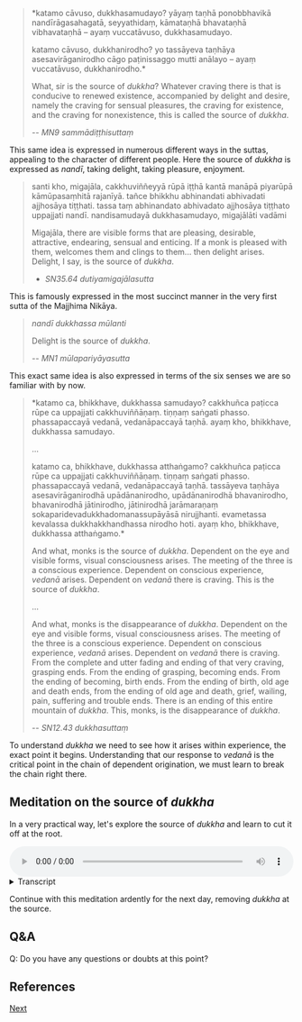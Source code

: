 
> *katamo cāvuso, dukkhasamudayo? yāyaṃ taṇhā ponobbhavikā nandīrāgasahagatā, seyyathidaṃ, kāmataṇhā bhavataṇhā vibhavataṇhā – ayaṃ vuccatāvuso, dukkhasamudayo. 
> 
> katamo cāvuso, dukkhanirodho? yo tassāyeva taṇhāya asesavirāganirodho cāgo paṭinissaggo mutti anālayo – ayaṃ vuccatāvuso, dukkhanirodho.*
> 
> What, sir is the source of *dukkha*? Whatever craving there is that is conducive to renewed existence, accompanied by delight and desire, namely the craving for sensual pleasures, the craving for existence, and the craving for nonexistence, this is called the source of *dukkha*.
> 
> -- *MN9 sammādiṭṭhisuttaṃ*

This same idea is expressed in numerous different ways in the suttas, appealing to the character of different people. Here the source of *dukkha* is expressed as *nandī*, taking delight, taking pleasure, enjoyment. 

> santi kho, migajāla, cakkhuviññeyyā rūpā iṭṭhā kantā manāpā piyarūpā kāmūpasaṃhitā rajanīyā. tañce bhikkhu abhinandati abhivadati ajjhosāya tiṭṭhati. tassa taṃ abhinandato abhivadato ajjhosāya tiṭṭhato uppajjati nandī. nandisamudayā dukkhasamudayo, migajālāti vadāmi
> 
> Migajāla, there are visible forms that are pleasing, desirable, attractive, endearing, sensual and enticing. If a monk is pleased with them, welcomes them and clings to them... then delight arises. Delight, I say, is the source of *dukkha*. 
> 
> - *SN35.64 dutiyamigajālasutta*

This is famously expressed in the most succinct manner in the very first sutta of the Majjhima Nikāya.

> *nandī dukkhassa mūlanti*
> 
> Delight is the source of *dukkha*.
> 
> -- *MN1 mūlapariyāyasutta*

This exact same idea is also expressed in terms of the six senses we are so familiar with by now. 

>*katamo ca, bhikkhave, dukkhassa samudayo? cakkhuñca paṭicca rūpe ca uppajjati cakkhuviññāṇaṃ. tiṇṇaṃ saṅgati phasso. phassapaccayā vedanā, vedanāpaccayā taṇhā. ayaṃ kho, bhikkhave, dukkhassa samudayo. 
>
>...
>
>katamo ca, bhikkhave, dukkhassa atthaṅgamo? cakkhuñca paṭicca rūpe ca uppajjati cakkhuviññāṇaṃ. tiṇṇaṃ saṅgati phasso. phassapaccayā vedanā, vedanāpaccayā taṇhā. tassāyeva taṇhāya asesavirāganirodhā upādānanirodho, upādānanirodhā bhavanirodho, bhavanirodhā jātinirodho, jātinirodhā jarāmaraṇaṃ sokaparidevadukkhadomanassupāyāsā nirujjhanti. evametassa kevalassa dukkhakkhandhassa nirodho hoti. ayaṃ kho, bhikkhave, dukkhassa atthaṅgamo.*
>
>And what, monks is the source of *dukkha*. Dependent on the eye and visible forms, visual consciousness arises. The meeting of the three is a conscious experience. Dependent on conscious experience, *vedanā* arises. Dependent on *vedanā* there is craving. This is the source of *dukkha*.
>
>...
>
> And what, monks is the disappearance of *dukkha*. Dependent on the eye and visible forms, visual consciousness arises. The meeting of the three is a conscious experience. Dependent on conscious experience, *vedanā* arises. Dependent on *vedanā* there is craving. From the complete and utter fading and ending of that very craving, grasping ends. From the ending of grasping, becoming ends. From the ending of becoming, birth ends. From the ending of birth, old age and death ends, from the ending of old age and death, grief, wailing, pain, suffering and trouble ends. There is an ending of this entire mountain of *dukkha*. This, monks, is the disappearance of *dukkha*. 
>
>-- *SN12.43 dukkhasuttaṃ*

To understand *dukkha* we need to see how it arises within experience, the exact point it begins. Understanding that our response to *vedanā* is the critical point in the chain of dependent origination, we must learn to break the chain right there.
## Meditation on the source of *dukkha*

In a very practical way, let's explore the source of *dukkha* and learn to cut it off at the root.


<audio controls style="width: 100%; max-width: 600px;">
    <source src="assets/audio/07-02-source-of-dukkha.mp3" type="audio/mpeg">
</audio>


<details>
<summary>Transcript</summary>

### intro

Let's pay attention to whatever experience is arising right now. 

With each new experience, new *vedanā* arises. 

In response to the *vedanā*, craving can arise, aversion can arise, ignorance can arise. 

This liking and disliking, this wanting and not wanting, this desire and aversion, right here, this is the source from which all *dukkha* arises. 

Knowing that this is the source of *dukkha*, right there, remove it from the mind. 

Drop it! Abandon it! Let it go immediately! 

What remains when you remove it?

There remains a calm and balanced mind, simple observing experience. 

When the mind is alert, when the mind is calm, when the mind is non-reactive, you are cutting off *dukkha* at the very source. 

This is a delicate operation. This is a surgical operation in the mind to remove *dukkha* at the source.

---
### sukha

Each and every new conscious experience produces *vedanā*. 

In response to pleasant *vedanā*, attraction, liking, wanting, desiring, or craving can arise. 

Knowing that this is the source of *dukkha*, right there, remove that craving. 

Drop it! Abandon it! Let it go immediately! 

What remains when you remove it?

A calm and balanced mind remains, observing experience.

When the mind is alert, when the mind is calm, when the mind is non-reactive, you are cutting off *dukkha* at the very source. 

---

### dukkha

Pay attention to what you experiencing. 

Each and every new conscious experience produces *vedanā*. 

In response to unpleasant *vedanā*, discomfort, resistance, repulsion, aversion, disliking, irritation, hatred or even anger can arise. 

Knowing that this is the source of *dukkha*, right there, remove that aversion. 

Drop it! Abandon it! Let it go immediately! 

What remains when you remove it?

A calm and balanced mind remains, observing experience.

When the mind is alert, when the mind is calm, when the mind is non-reactive, you are cutting off *dukkha* at the very source. 

---

### adukkhamasukha

Pay attention to what you experiencing. 

Each and every new conscious experience produces *vedanā*. 

In response to neutral *vedanā*, ignoring, not knowing, or unawareness can arise. 

Knowing that this is the source of *dukkha*, right there, remove that ignoring. 

Drop it! Abandon it! Let it go immediately! 

What remains when you remove it?

A calm and balanced mind remains, observing experience.

When the mind is alert, when the mind is calm, when the mind is non-reactive, you are cutting off *dukkha* at the very source. 

---
### eye

When seeing a sight, pleasant, unpleasant or neutral *vedanā* arises. 

In response to *vedanā*, there is the tendency towards liking, disliking or ignoring.

Knowing that this is the source of *dukkha*, right there, remove the liking, remove the disliking, remove the ignoring. 

Drop it! Abandon it! Let it go immediately! 

What remains when you remove it?

A calm and balanced mind remains, simply observing experience.

When the mind is alert, when the mind is calm, when the mind is non-reactive, you are cutting off *dukkha* at the very source. 

---
### ear

When hearing a sound, pleasant, unpleasant or neutral *vedanā* arises. 

In response to *vedanā*, there is the tendency towards liking, disliking or ignoring.

Knowing that this is the source of *dukkha*, right there, remove the liking, remove the disliking, remove the ignoring. 

Drop it! Abandon it! Let it go immediately! 

What remains when you remove it?

A calm and balanced mind remains, simply observing experience.

When the mind is alert, when the mind is calm, when the mind is non-reactive, you are cutting off *dukkha* at the very source. 

---
### nose

When smelling something, pleasant, unpleasant or neutral *vedanā* arises. 

In response to *vedanā*, there is the tendency towards liking, disliking or ignoring.

Knowing that this is the source of *dukkha*, right there, remove the liking, remove the disliking, remove the ignoring. 

Drop it! Abandon it! Let it go immediately! 

What remains when you remove it?

A calm and balanced mind remains, simply observing experience.

When the mind is alert, when the mind is calm, when the mind is non-reactive, you are cutting off *dukkha* at the very source. 

---
### tongue

When tasting something, pleasant, unpleasant or neutral *vedanā* arises. 

In response to *vedanā*, there is the tendency towards liking, disliking or ignoring.

Knowing that this is the source of *dukkha*, right there, remove the liking, remove the disliking, remove the ignoring. 

Drop it! Abandon it! Let it go immediately! 

What remains when you remove it?

A calm and balanced mind remains, simply observing experience.

When the mind is alert, when the mind is calm, when the mind is non-reactive, you are cutting off *dukkha* at the very source. 

---
### body

When feeling a physical sensation, pleasant, unpleasant or neutral *vedanā* arises. 

In response to *vedanā*, there is the tendency towards liking, disliking or ignoring.

Knowing that this is the source of *dukkha*, right there, remove the liking, remove the disliking, remove the ignoring. 

Drop it! Abandon it! Let it go immediately! 

What remains when you remove it?

A calm and balanced mind remains, simply observing experience.

When the mind is alert, when the mind is calm, when the mind is non-reactive, you are cutting off *dukkha* at the very source. 

---
### mind

When knowing a mental experience, pleasant, unpleasant or neutral *vedanā* arises. 

In response to *vedanā*, there is the tendency towards liking, disliking or ignoring.

Knowing that this is the source of *dukkha*, right there, remove the liking, remove the disliking, remove the ignoring. 

Drop it! Abandon it! Let it go immediately! 

What remains when you remove it?

A calm and balanced mind remains, simply observing experience.

When the mind is alert, when the mind is calm, when the mind is non-reactive, you are cutting off *dukkha* at the very source. 

---
### open awareness

Pay attention to whatever experience is arising right now. 

With each new experience, new *vedanā* arises. 

In response to *vedanā*, there is the tendency towards liking, disliking or ignoring.

Knowing that this is the source of *dukkha*, right there, remove the liking, remove the disliking, remove the ignoring. 

Drop it! Abandon it! Let it go immediately! 

What remains when you remove it?

A calm and balanced mind remains, simply observing experience.

When the mind is alert, when the mind is calm, when the mind is non-reactive, you are cutting off *dukkha* at the very source. 

This is a delicate operation. This is a surgical operation in the mind to cut out *dukkha* at the root.


</details>


Continue with this meditation ardently for the next day, removing *dukkha* at the source.

## Q&A

Q: Do you have any questions or doubts at this point?

## References

<a href="8. Anatta.html">Next</a>


